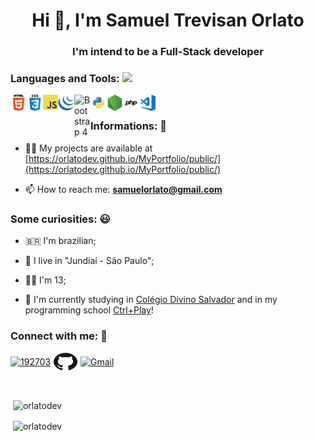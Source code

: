 <h1 align="center">Hi 👋, I'm Samuel Trevisan Orlato</h1>
<h3 align="center">I'm intend to be a Full-Stack developer</h3>

<h3 align="left">Languages and Tools: <img src="https://media.giphy.com/media/WUlplcMpOCEmTGBtBW/giphy.gif" width="30"></h3>
<p align="left">
<img align="left" alt="HTML5" width="26px" src="https://raw.githubusercontent.com/github/explore/80688e429a7d4ef2fca1e82350fe8e3517d3494d/topics/html/html.png" />
<img align="left" alt="CSS3" width="26px" src="https://raw.githubusercontent.com/github/explore/80688e429a7d4ef2fca1e82350fe8e3517d3494d/topics/css/css.png" />
<img align="left" alt="JavaScript" width="24px" src="https://raw.githubusercontent.com/github/explore/80688e429a7d4ef2fca1e82350fe8e3517d3494d/topics/javascript/javascript.png" />
<img align="left" alt="jQuery" width="26px" src="https://raw.githubusercontent.com/devicons/devicon/40cd6bc89a299dc50ac289f8e3b071d0dff49d9c/icons/jquery/jquery-original.svg" />
<img align="left" src="https://devicons.github.io/devicon/devicon.git/icons/bootstrap/bootstrap-plain.svg" alt="Bootstrap 4" width="26px" />
<img align="left" alt="Python" width="26px" src="https://raw.githubusercontent.com/github/explore/80688e429a7d4ef2fca1e82350fe8e3517d3494d/topics/python/python.png" />
<img align="left" alt="Node.js" width="26px" src="https://raw.githubusercontent.com/devicons/devicon/40cd6bc89a299dc50ac289f8e3b071d0dff49d9c/icons/nodejs/nodejs-original.svg" />
<img align="left" alt="PHP" width="26px" src="https://raw.githubusercontent.com/vorillaz/devicons/master/!SVG/php.svg"/>
<img align="left" alt="Visual Studio Code" width="26px" src="https://raw.githubusercontent.com/github/explore/80688e429a7d4ef2fca1e82350fe8e3517d3494d/topics/visual-studio-code/visual-studio-code.png" />
</p>



&nbsp;

<h3 align="left">Informations: 📄</h3>

- 👨‍💻 My projects are available at [https://orlatodev.github.io/MyPortfolio/public/](https://orlatodev.github.io/MyPortfolio/public/)

- 📫 How to reach me: **samuelorlato@gmail.com**

<h3 align="left">Some curiosities: 😃</h3>

- 🇧🇷 I'm brazilian;

- 🌇 I live in "Jundiaí - São Paulo";

- 🙋‍♂️ I'm 13;

- 🏫 I'm currently studying in [Colégio Divino Salvador](https://www.divinojundiai.com.br/) and in my programming school [Ctrl+Play](https://www.ctrlplay.com.br/)!

<p align="left">
<h3 align="left">Connect with me: 💬</h3>
<a href="https://pt.stackoverflow.com/users/192703/samuel" target="blank"><img align="center" src="https://cdn.jsdelivr.net/npm/simple-icons@3.0.1/icons/stackoverflow.svg" alt="192703" height="30" width="40" /></a>
<a href="https://github.com/OrlatoDev/" target="blank"><img align="center" src="https://raw.githubusercontent.com/devicons/devicon/40cd6bc89a299dc50ac289f8e3b071d0dff49d9c/icons/github/github-original.svg" height="30" width="40" /></a>
<a href="mailto:samuelorlato@gmail.com" target="blank"><img align="center" alt="Gmail" width="30" height="40" src="https://img.icons8.com/color/2x/gmail-login.png" /></a>
</p>


&nbsp;
<p>&nbsp;<img align="center" src="https://github-readme-stats.vercel.app/api?username=orlatodev&show_icons=true" alt="orlatodev" /></p>
<p>&nbsp;<img align="center" src="https://github-readme-stats.vercel.app/api/top-langs/?username=orlatodev" alt="orlatodev" /></p>

